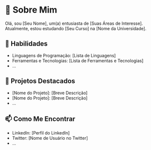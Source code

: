 # 👋 Sobre Mim

Olá, sou [Seu Nome], um(a) entusiasta de [Suas Áreas de Interesse]. Atualmente, estou estudando [Seu Curso] na [Nome da Universidade].

## 🚀 Habilidades

- Linguagens de Programação: [Lista de Linguagens]
- Ferramentas e Tecnologias: [Lista de Ferramentas e Tecnologias]
- ...

## 🌟 Projetos Destacados

- [Nome do Projeto]: [Breve Descrição]
- [Nome do Projeto]: [Breve Descrição]
- ...

## 📫 Como Me Encontrar

- LinkedIn: [Perfil do LinkedIn]
- Twitter: [Nome de Usuário no Twitter]
- ...

